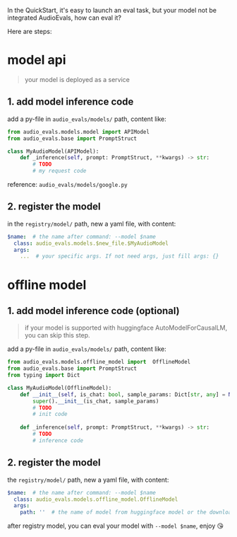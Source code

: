 
In the QuickStart, it's easy to launch an eval task, but your model not be integrated AudioEvals, how can eval it?

Here are steps:

# model api 
> your model is deployed as a service

## 1. add model inference code

add a py-file in `audio_evals/models/` path, content like:

```PYTHON
from audio_evals.models.model import APIModel
from audio_evals.base import PromptStruct

class MyAudioModel(APIModel):
    def _inference(self, prompt: PromptStruct, **kwargs) -> str:
        # TODO
        # my request code
```

reference: `audio_evals/models/google.py`


## 2. register the model

in the `registry/model/` path, new a yaml file, with content:

```yaml
$name:  # the name after command: --model $name
  class: audio_evals.models.$new_file.$MyAudioModel
  args:
    ...  # your specific args. If not need args, just fill args: {}


```


# offline model


## 1. add model inference code (optional)
> if your model is supported with huggingface AutoModelForCausalLM, you can skip this step.

add a py-file in `audio_evals/models/` path, content like:
```PYTHON
from audio_evals.models.offline_model import  OfflineModel
from audio_evals.base import PromptStruct
from typing import Dict

class MyAudioModel(OfflineModel):
    def __init__(self, is_chat: bool, sample_params: Dict[str, any] = None):
        super().__init__(is_chat, sample_params)
        # TODO
        # init code
        
    def _inference(self, prompt: PromptStruct, **kwargs) -> str:
        # TODO
        # inference code
```

## 2. register the model

the `registry/model/` path, new a yaml file, with content:

```yaml
$name:  # the name after command: --model $name
  class: audio_evals.models.offline_model.OfflineModel
  args:
    path: ''  # the name of model from huggingface model or the download model path download from huggingface


```


after registry model, you can eval your model with `--model $name`, enjoy 😘
